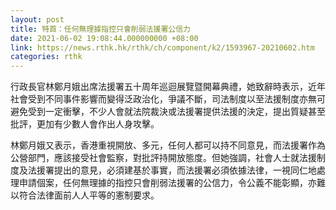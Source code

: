```yaml
---
layout: post
title: 特首：任何無理據指控只會削弱法援署公信力
date: 2021-06-02 19:08:44.000000000 +08:00
link: https://news.rthk.hk/rthk/ch/component/k2/1593967-20210602.htm
categories: rthk
---
```


行政長官林鄭月娥出席法援署五十周年巡迴展覽暨開幕典禮，她致辭時表示，近年社會受到不同事件影響而變得泛政治化，爭議不斷，司法制度以至法援制度亦無可避免受到一定衝擊，不少人會就法院裁決或法援署提供法援的決定，提出質疑甚至批評，更加有少數人會作出人身攻擊。

林鄭月娥又表示，香港重視開放、多元，任何人都可以持不同意見，而法援署作為公營部門，應該接受社會監察，對批評持開放態度。但她強調，社會人士就法援制度及法援署提出的意見，必須建基於事實，而法援署必須依據法律，一視同仁地處理申請個案，任何無理據的指控只會削弱法援署的公信力，令公義不能彰顯，亦難以符合法律面前人人平等的憲制要求。
